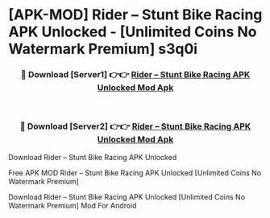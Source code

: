 # [APK-MOD] Rider – Stunt Bike Racing APK Unlocked - [Unlimited Coins No Watermark Premium] s3q0i



<div align="center">
<h3>🔴 Download [Server1] 👉👉 <a href="https://momento.my/?title=Rider_–_Stunt_Bike_Racing_APK_Unlocked">Rider – Stunt Bike Racing APK Unlocked Mod Apk</a></h3><br>

<h3>🔴 Download [Server2] 👉👉 <a href="https://momento.my/?title=Rider_–_Stunt_Bike_Racing_APK_Unlocked">Rider – Stunt Bike Racing APK Unlocked Mod Apk</a></h3>
</div>



Download Rider – Stunt Bike Racing APK Unlocked 

Free APK MOD Rider – Stunt Bike Racing APK Unlocked [Unlimited Coins No Watermark Premium]

Download Rider – Stunt Bike Racing APK Unlocked [Unlimited Coins No Watermark Premium] Mod For Android
